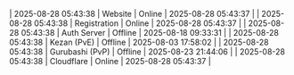 | 2025-08-28 05:43:38 | Website | Online | 2025-08-28 05:43:37 |
| 2025-08-28 05:43:38 | Registration | Online | 2025-08-28 05:43:37 |
| 2025-08-28 05:43:38 | Auth Server | Offline | 2025-08-18 09:33:31 |
| 2025-08-28 05:43:38 | Kezan (PvE) | Offline | 2025-08-03 17:58:02 |
| 2025-08-28 05:43:38 | Gurubashi (PvP) | Offline | 2025-08-23 21:44:06 |
| 2025-08-28 05:43:38 | Cloudflare | Online | 2025-08-28 05:43:37 |
